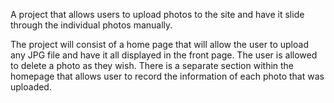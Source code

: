 A project that allows users to upload photos to the site and have it slide through the individual photos manually.

The project will consist of a home page that will allow the user to upload any JPG file and have it all displayed in the front page. The user is allowed to delete a photo as they wish. There is a separate section within the homepage that allows user to record the information of each photo that was uploaded. 